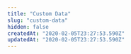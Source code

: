 ```yaml
---
title: "Custom Data"
slug: "custom-data"
hidden: false
createdAt: "2020-02-05T23:27:53.590Z"
updatedAt: "2020-02-05T23:27:53.590Z"
---
```

